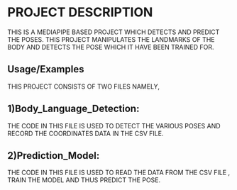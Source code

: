 # PROJECT DESCRIPTION

THIS IS A MEDIAPIPE BASED PROJECT WHICH DETECTS AND PREDICT THE POSES. THIS PROJECT MANIPULATES THE LANDMARKS OF THE BODY AND DETECTS THE POSE WHICH IT HAVE BEEN TRAINED FOR.

## Usage/Examples

THIS PROJECT CONSISTS OF TWO FILES NAMELY,

## 1)Body_Language_Detection:

THE CODE IN THIS FILE IS USED TO DETECT THE VARIOUS POSES AND RECORD THE COORDINATES DATA IN THE CSV FILE.

## 2)Prediction_Model:

THE CODE IN THIS FILE IS USED TO READ THE DATA FROM THE CSV FILE , TRAIN THE MODEL AND THUS PREDICT THE POSE.
